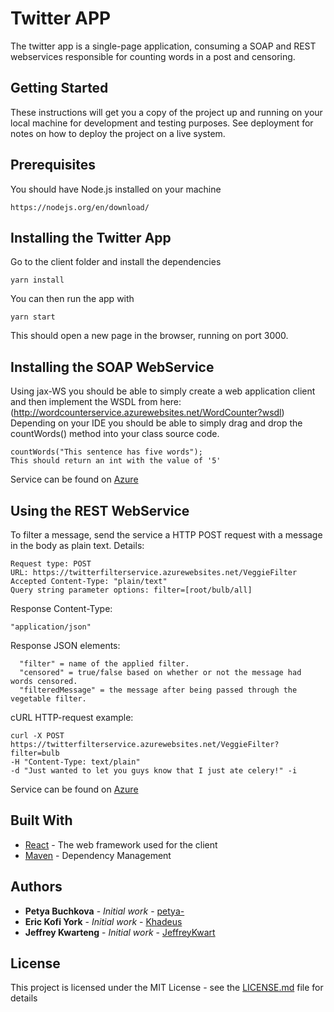 # Twitter APP
The twitter app is a single-page application, consuming a SOAP and REST webservices responsible for counting words in a post and censoring.

## Getting Started

These instructions will get you a copy of the project up and running on your local machine for development and testing purposes. See deployment for notes on how to deploy the project on a live system.

## Prerequisites

You should have Node.js installed on your machine
```
https://nodejs.org/en/download/
```

## Installing the Twitter App

Go to the client folder and install the dependencies

```
yarn install
```

You can then run the app with

```
yarn start
```

This should open a new page in the browser, running on port 3000.

## Installing the SOAP WebService

Using jax-WS you should be able to simply create a web application client and then 
implement the WSDL from here: (http://wordcounterservice.azurewebsites.net/WordCounter?wsdl)
Depending on your IDE you should be able to simply drag and drop the 
countWords() method into your class source code.

```
countWords("This sentence has five words");
This should return an int with the value of '5'
```

Service can be found on [Azure](http://wordcounterservice.azurewebsites.net/WordCounter?wsdl)


## Using the REST WebService

To filter a message, send the service a HTTP POST request with a message in the body as plain text.
Details:
```
Request type: POST 
URL: https://twitterfilterservice.azurewebsites.net/VeggieFilter
Accepted Content-Type: "plain/text"
Query string parameter options: filter=[root/bulb/all]
```
Response Content-Type: 
```
"application/json"
```
Response JSON elements:
```
  "filter" = name of the applied filter.
  "censored" = true/false based on whether or not the message had words censored.
  "filteredMessage" = the message after being passed through the vegetable filter.
```
cURL HTTP-request example:
```
curl -X POST https://twitterfilterservice.azurewebsites.net/VeggieFilter?filter=bulb 
-H "Content-Type: text/plain" 
-d "Just wanted to let you guys know that I just ate celery!" -i
```

Service can be found on [Azure](https://twitterfilterservice.azurewebsites.net/VeggieFilter)

## Built With

* [React](https://reactjs.org/) - The web framework used for the client
* [Maven](https://maven.apache.org/) - Dependency Management


## Authors

* **Petya Buchkova** - *Initial work* - [petya-](https://github.com/petya-)
* **Eric Kofi York** - *Initial work* - [Khadeus](https://github.com/Khadeus)
* **Jeffrey Kwarteng** - *Initial work* - [JeffreyKwart](https://github.com/JeffreyKwart)

## License

This project is licensed under the MIT License - see the [LICENSE.md](LICENSE.md) file for details
